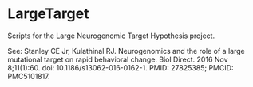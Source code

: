 # LargeTarget

Scripts for the Large Neurogenomic Target Hypothesis project.

See:
Stanley CE Jr, Kulathinal RJ. Neurogenomics and the role of a large mutational target on rapid behavioral change. Biol Direct. 2016 Nov 8;11(1):60. doi: 10.1186/s13062-016-0162-1. PMID: 27825385; PMCID: PMC5101817.
